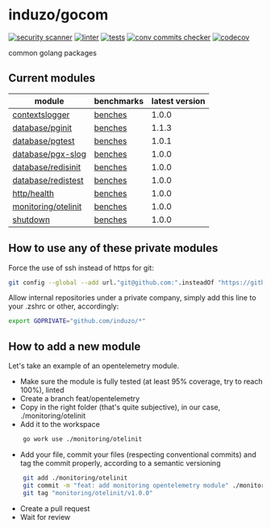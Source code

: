 # induzo/gocom

[![security scanner](https://github.com/induzo/gocom/actions/workflows/sec-scanner.yml/badge.svg)](https://github.com/induzo/gocom/actions/workflows/sec-scanner.yml) [![linter](https://github.com/induzo/gocom/actions/workflows/linter.yml/badge.svg)](https://github.com/induzo/gocom/actions/workflows/linter.yml) [![tests](https://github.com/induzo/gocom/actions/workflows/tests.yml/badge.svg)](https://github.com/induzo/gocom/actions/workflows/tests.yml) [![conv commits checker](https://github.com/induzo/gocom/actions/workflows/conv-commits-checker.yml/badge.svg)](https://github.com/induzo/gocom/actions/workflows/conv-commits-checker.yml) [![codecov](https://codecov.io/gh/induzo/gocom/branch/main/graph/badge.svg?token=UBWDRLOYDU)](https://codecov.io/gh/induzo/gocom)

common golang packages

## Current modules

| module                                     | benchmarks                                                    | latest version |
| ------------------------------------------ | ------------------------------------------------------------- | -------------- |
| [contextslogger](contextslogger)           | [benches](https://induzo.github.io/gocom/contextslogger)      | 1.0.0          |
| [database/pginit](database/pginit)         | [benches](https://induzo.github.io/gocom/database/pginit)     | 1.1.3          |
| [database/pgtest](database/pgtest)         | [benches](https://induzo.github.io/gocom/database/pgtest)     | 1.0.1          |
| [database/pgx-slog](database/pgx-slog)     | [benches](https://induzo.github.io/gocom/database/pgx-slog)   | 1.0.0          |
| [database/redisinit](database/redisinit)   | [benches](https://induzo.github.io/gocom/database/redisinit)  | 1.0.0          |
| [database/redistest](database/redistest)   | [benches](https://induzo.github.io/gocom/database/redistest)  | 1.0.0          |
| [http/health](http/health)                 | [benches](https://induzo.github.io/gocom/http/health)         | 1.0.0          |
| [monitoring/otelinit](monitoring/otelinit) | [benches](https://induzo.github.io/gocom/monitoring/otelinit) | 1.0.0          |
| [shutdown](shutdown)                       | [benches](https://induzo.github.io/gocom/shutdown)            | 1.0.0          |

## How to use any of these private modules

Force the use of ssh instead of https for git:

```bash
git config --global --add url."git@github.com:".insteadOf "https://github.com/"
```

Allow internal repositories under a private company, simply add this line to your .zshrc or other, accordingly:

```bash
export GOPRIVATE="github.com/induzo/*"
```

## How to add a new module

Let's take an example of an opentelemetry module.

- Make sure the module is fully tested (at least 95% coverage, try to reach 100%), linted
- Create a branch feat/opentelemetry
- Copy in the right folder (that's quite subjective), in our case, ./monitoring/otelinit
- Add it to the workspace

```bash
    go work use ./monitoring/otelinit
```

- Add your file, commit your files (respecting conventional commits) and tag the commit properly, according to a semantic versioning

```bash
    git add ./monitoring/otelinit
    git commit -m "feat: add monitoring opentelemetry module" ./monitoring/otelinit
    git tag "monitoring/otelinit/v1.0.0"
```

- Create a pull request
- Wait for review
